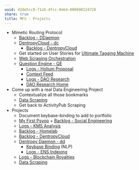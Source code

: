 ```yaml
---
uuid: d2de5cc9-f1a5-4fcc-8eb4-008690124728
share: true
title: MFS - Projects
---
```

* Mimetic Routing Protocol
	* [Backlog - DDaemon](/7621dfbb-6988-4e80-9836-a8011f664099)
	* [DentropyCloud - dc](/53b4819a-70af-4a7d-be7f-c79d3b1fa40a)
		* [Backlog - DentropyCloud](/4e71511d-083c-4683-adb1-617be0f9f5be)
	* Get started on User Stories for [Ultimate Tagging Machine](/163c0664-6ffd-4777-9dca-ece7754d44c0)
	* [Web Scraping Orchestration](/dd43be98-5e8e-45b2-b279-6cfb7474bba9)
	* [Question Engine - QE](/cc5cc49d-f554-4f29-b31a-b8789688e6a3)
		* [Logs - Holium Proposal](/c80871f3-af43-45f8-a562-d84fdd046608)
		* [Context Feed](/645edce8-3a74-423c-a889-6fec0c1beaa9)
		* [Logs - DAO Research](/2fa7bcd5-8775-45f7-b6df-e86977b335f9)
		* [DAO Research Home](/63b4f695-2c15-4f11-bf8c-ac9b75d8f6a7)
* Come up with a real Data Engineering Project
	* Contextualize all those bookmarks
	* [Data Scraping](/undefined)
	* Get back to ActivityPub Scraping
* Projects
	* Document keybase-binding to add to portfolio
	* [My First Psyop](/undefined) + [Backlog - Social Engineering](/undefined)
	* [Logs - KMS Analysis](/b9ca9c26-5838-498b-9081-2ca3a77ce22f)
	* [Backlog - Homelab](/undefined)
	* [Backlog - DentropyCloud](/4e71511d-083c-4683-adb1-617be0f9f5be)
	* [Dentropy Daemon - dd](/undefined)
		* [Keybase Binding](/3ff1df10-10b8-4206-b9b2-3bbad4b748d5) (NLP)
		* [Logs - ENS Indexing](/3bbb81b1-154a-494f-acdf-781ad8ff35cf)
	* [Logs - Blockchain Royalties](/2e191352-0a11-410d-b4a5-50574257b3d6)
	* [Data Scraping](/undefined)
